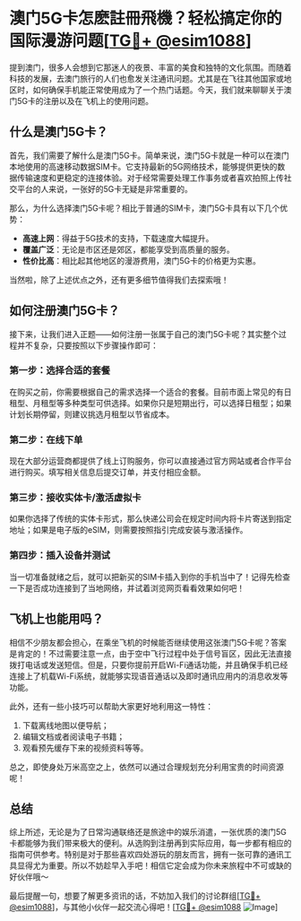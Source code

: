 # 澳门5G卡怎麽註冊飛機？轻松搞定你的国际漫游问题[[TG💪+ @esim1088](https://t.me/s/esim1088)]

提到澳门，很多人会想到它那迷人的夜景、丰富的美食和独特的文化氛围。而随着科技的发展，去澳门旅行的人们也愈发关注通讯问题。尤其是在飞往其他国家或地区时，如何确保手机能正常使用成为了一个热门话题。今天，我们就来聊聊关于澳门5G卡的注册以及在飞机上的使用问题。

## 什么是澳门5G卡？

首先，我们需要了解什么是澳门5G卡。简单来说，澳门5G卡就是一种可以在澳门本地使用的高速移动数据SIM卡。它支持最新的5G网络技术，能够提供更快的数据传输速度和更稳定的连接体验。对于经常需要处理工作事务或者喜欢拍照上传社交平台的人来说，一张好的5G卡无疑是非常重要的。

那么，为什么选择澳门5G卡呢？相比于普通的SIM卡，澳门5G卡具有以下几个优势：
- **高速上网**：得益于5G技术的支持，下载速度大幅提升。
- **覆盖广泛**：无论是市区还是郊区，都能享受到高质量的服务。
- **性价比高**：相比起其他地区的漫游费用，澳门5G卡的价格更为实惠。

当然啦，除了上述优点之外，还有更多细节值得我们去探索哦！

## 如何注册澳门5G卡？

接下来，让我们进入正题——如何注册一张属于自己的澳门5G卡呢？其实整个过程并不复杂，只要按照以下步骤操作即可：

### 第一步：选择合适的套餐
在购买之前，你需要根据自己的需求选择一个适合的套餐。目前市面上常见的有日租型、月租型等多种类型可供选择。如果你只是短期出行，可以选择日租型；如果计划长期停留，则建议挑选月租型以节省成本。

### 第二步：在线下单
现在大部分运营商都提供了线上订购服务，你可以直接通过官方网站或者合作平台进行购买。填写相关信息后提交订单，并支付相应金额。

### 第三步：接收实体卡/激活虚拟卡
如果你选择了传统的实体卡形式，那么快递公司会在规定时间内将卡片寄送到指定地址；如果是电子版的eSIM，则需要按照指引完成安装与激活操作。

### 第四步：插入设备并测试
当一切准备就绪之后，就可以把新买的SIM卡插入到你的手机当中了！记得先检查一下是否成功连接到了当地网络，并试着浏览网页看看效果如何吧！

## 飞机上也能用吗？

相信不少朋友都会担心，在乘坐飞机的时候能否继续使用这张澳门5G卡呢？答案是肯定的！不过需要注意一点，由于空中飞行过程中处于信号盲区，因此无法直接拨打电话或发送短信。但是，只要你提前开启Wi-Fi通话功能，并且确保手机已经连接上了机载Wi-Fi系统，就能够实现语音通话以及即时通讯应用内的消息收发等功能。

此外，还有一些小技巧可以帮助大家更好地利用这一特性：
1. 下载离线地图以便导航；
2. 编辑文档或者阅读电子书籍；
3. 观看预先缓存下来的视频资料等等。

总之，即使身处万米高空之上，依然可以通过合理规划充分利用宝贵的时间资源呢！

## 总结

综上所述，无论是为了日常沟通联络还是旅途中的娱乐消遣，一张优质的澳门5G卡都能够为我们带来极大的便利。从选购到注册再到实际应用，每一步都有相应的指南可供参考。特别是对于那些喜欢四处游玩的朋友而言，拥有一张可靠的通讯工具显得尤为重要。所以不妨趁早入手吧！相信它定会成为你未来旅程中不可或缺的好伙伴哦～

最后提醒一句，想要了解更多资讯的话，不妨加入我们的讨论群组[[TG💪+ @esim1088](https://t.me/s/esim1088)]，与其他小伙伴一起交流心得吧！[[TG💪+ @esim1088](https://t.me/s/esim1088) ![Image](https://i.postimg.cc/4NQfJmqS/Snipaste-2025-05-13-00-14-12.png)]